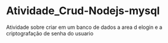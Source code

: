 # Atividade_Crud-Nodejs-mysql
Atividade sobre criar em um banco de dados a area d elogin e a criptografação de senha do usuario
